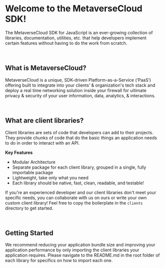 # Welcome to the MetaverseCloud SDK!

The MetaverseCloud SDK for JavaScript is an ever-growing collection of libraries, documentation, utilities, etc. that help developers implement certain features without having to do the work from scratch.

<br />

## What is MetaverseCloud?

MetaverseCloud is a unique, SDK-driven Platform-as-a-Service (‘PaaS’) offering built to integrate into your clients’ & organization's tech stack and deploy a real time networking solution inside your firewall for ultimate privacy & security of your user information, data, analytics, & interactions.

<br />

## What are client libraries?

Client libraries are sets of code that developers can add to their projects. They provide chunks of code that do the basic things an application needs to do in order to interact with an API.

**Key Features**

- Modular Architecture
- Separate package for each client library, grouped in a single, fully importable package
- Lightweight, take only what you need
- Each library should be native, fast, clean, readable, and testable!

If you're an experienced developer and our client libraries don't meet your specific needs, you can collaborate with us on ours or write your own custom client library! Feel free to copy the boilerplate in the `clients` directory to get started.

<br />

## Getting Started

We recommend reducing your application bundle size and improving your application performance by only importing the client libraries your application requires. Please navigate to the README.md in the root folder of each library for specifics on how to import each one.
